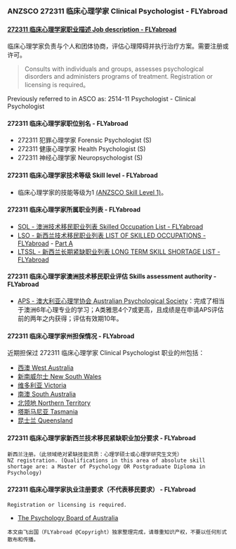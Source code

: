 ### ANZSCO 272311 临床心理学家 Clinical Psychologist - FLYabroad ###

####  [272311 临床心理学家职业描述 Job description - FLYabroad](http://www.flyabroadvisa.com/anzsco/2723.html#272311)

临床心理学家负责与个人和团体协商，评估心理障碍并执行治疗方案。需要注册或许可。

> Consults with individuals and groups, assesses psychological disorders and administers programs of treatment. Registration or licensing is required。

Previously referred to in ASCO as:
2514-11 Psychologist - Clinical Psychologist

#### 272311 临床心理学家职位别名 - FLYabroad
 
- 272311	 犯罪心理学家 Forensic Psychologist (S)
- 272311 健康心理学家 Health Psychologist (S)
- 272311 神经心理学家 Neuropsychologist (S)

#### 272311 临床心理学家技术等级 Skill level - FLYabroad

- 临床心理学家的技能等级为1 [(ANZSCO Skill Level 1)](http://www.flyabroadvisa.com/anzsco/)。

#### 272311 临床心理学家所属职业列表 - FLYabroad

- [SOL - 澳洲技术移民职业列表 Skilled Occupation List - FLYabroad](http://www.flyabroadvisa.com/sol/)
- [LSO - 新西兰技术移民职业列表 LIST OF SKILLED OCCUPATIONS - FLYabroad](http://nz.flyabroadvisa.com/lso/) - [Part A](parta)
- [LTSSL - 新西兰长期紧缺职业列表 LONG TERM SKILL SHORTAGE LIST - FLYabroad](http://nz.flyabroadvisa.com/work-residence/ltssl.html)

#### 272311 临床心理学家澳洲技术移民职业评估 Skills assessment authority - FLYabroad

- [APS - 澳大利亚心理学协会 Australian Psychological Society](http://www.flyabroadvisa.com/ass/aps.html)：完成了相当于澳洲6年心理专业的学习；A类雅思4个7或更高，且成绩是在申请APS评估前的两年之内获得；评估有效期10年。

#### 272311 临床心理学家州担保情况 - FLYabroad

近期担保过 272311 临床心理学家 Clinical Psychologist 职业的州包括：

- [西澳 West Australia](http://www.flyabroadvisa.com/zdb/wa.html)
- [新南威尔士 New South Wales](http://www.flyabroadvisa.com/zdb/nsw.html)
- [维多利亚 Victoria](http://www.flyabroadvisa.com/zdb/vic.html)
- [南澳 South Australia](http://www.flyabroadvisa.com/zdb/sa.html)
- [北领地 Northern Territory](http://www.flyabroadvisa.com/zdb/nt.html)
- [塔斯马尼亚 Tasmania](http://www.flyabroadvisa.com/zdb/tas.html)
- [昆士兰 Queensland](http://www.flyabroadvisa.com/zdb/qld.html)

#### 272311 临床心理学家新西兰技术移民紧缺职业加分要求 - FLYabroad
 
    新西兰注册。（此领域绝对紧缺技能资质：心理学硕士或心理学研究生文凭） 
    NZ registration. (Qualifications in this area of absolute skill shortage are: a Master of Psychology OR Postgraduate Diploma in Psychology)

#### 272311 临床心理学家执业注册要求（不代表移民要求） - FLYabroad

    Registration or licensing is required.

- [The Psychology Board of Australia](http://www.psychologyboard.gov.au/)

`本文由飞出国（FLYabroad @Copyright）独家整理完成，请尊重知识产权，不要以任何形式散布和传播。`